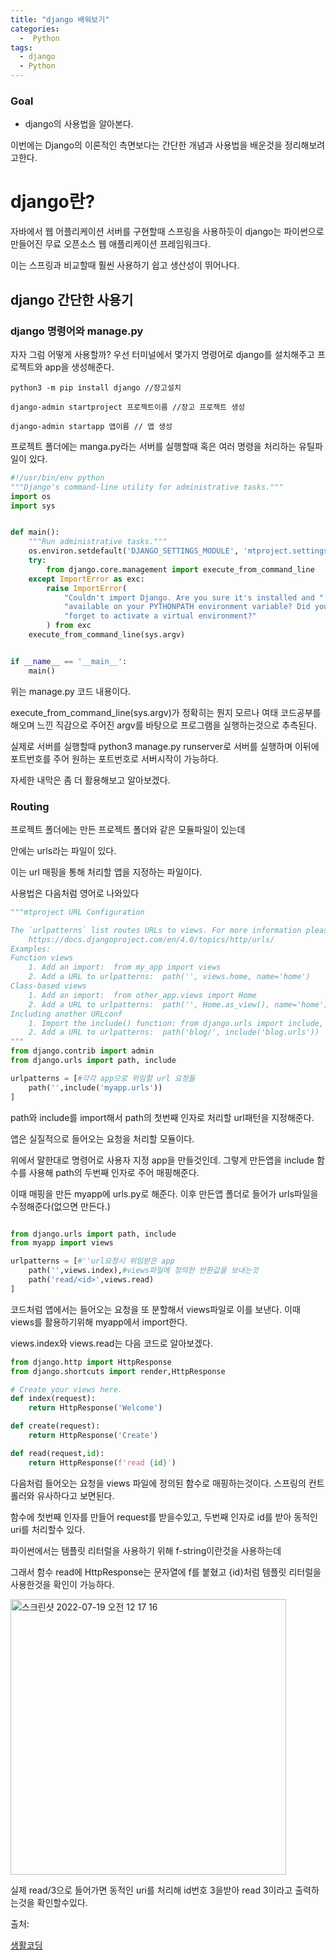 ```yaml
---
title: "django 배워보기"
categories:
  -  Python
tags:
  - django
  - Python
---
```



### Goal

* django의 사용법을 알아본다.

이번에는 Django의 이론적인 측면보다는 간단한 개념과 사용법을 배운것을 정리해보려고한다.

# django란?

자바에서 웹 어플리케이션 서버를 구현할때 스프링을 사용하듯이 django는 파이썬으로 만들어진 무료 오픈소스 웹 애플리케이션 프레임워크다.

이는 스프링과 비교할때 훨씬 사용하기 쉽고 생산성이 뛰어나다.

## django 간단한 사용기 

### django 명령어와 manage.py

자자 그럼 어떻게 사용할까? 우선 터미널에서 몇가지 명령어로 django를 설치해주고 프로젝트와 app을 생성해준다.

```code
python3 -m pip install django //장고설치

django-admin startproject 프로젝트이름 //장고 프로젝트 생성

django-admin startapp 앱이름 // 앱 생성
```

프로젝트 폴더에는 manga.py라는 서버를 실행할때 혹은 여러 명령을 처리하는 유틸파일이 있다. 

```python
#!/usr/bin/env python
"""Django's command-line utility for administrative tasks."""
import os
import sys


def main():
    """Run administrative tasks."""
    os.environ.setdefault('DJANGO_SETTINGS_MODULE', 'mtproject.settings')
    try:
        from django.core.management import execute_from_command_line
    except ImportError as exc:
        raise ImportError(
            "Couldn't import Django. Are you sure it's installed and "
            "available on your PYTHONPATH environment variable? Did you "
            "forget to activate a virtual environment?"
        ) from exc
    execute_from_command_line(sys.argv)


if __name__ == '__main__':
    main()

```

위는 manage.py 코드 내용이다. 


execute_from_command_line(sys.argv)가 정확히는 뭔지 모르나 여태 코드공부를 해오며 느낀 직감으로 주어진 argv를 바탕으로 프로그램을 실행하는것으로 추측된다.

실제로 서버를 실행할때 python3 manage.py runserver로 서버를 실행하며 이뒤에 포트번호를 주어 원하는 포트번호로 서버시작이 가능하다. 

자세한 내막은 좀 더 활용해보고 알아보겠다. 

### Routing

프로젝트 폴더에는 만든 프로젝트 폴더와 같은 모듈파일이 있는데

안에는 urls라는 파일이 있다.

이는 url 매핑을 통해 처리할 앱을 지정하는 파일이다.

사용법은 다음처럼 영어로 나와있다

```python
"""mtproject URL Configuration

The `urlpatterns` list routes URLs to views. For more information please see:
    https://docs.djangoproject.com/en/4.0/topics/http/urls/
Examples:
Function views
    1. Add an import:  from my_app import views
    2. Add a URL to urlpatterns:  path('', views.home, name='home')
Class-based views
    1. Add an import:  from other_app.views import Home
    2. Add a URL to urlpatterns:  path('', Home.as_view(), name='home')
Including another URLconf
    1. Import the include() function: from django.urls import include, path
    2. Add a URL to urlpatterns:  path('blog/', include('blog.urls'))
"""
from django.contrib import admin
from django.urls import path, include

urlpatterns = [#각각 app으로 위임할 url 요청들
    path('',include('myapp.urls'))
]

```

path와 include를 import해서 path의 첫번째 인자로 처리할 url패턴을 지정해준다. 

앱은 실질적으로 들어오는 요청을 처리할 모듈이다.

위에서 말한대로 명령어로 사용자 지정 app을 만들것인데. 그렇게 만든앱을 include 함수를 사용해 path의 두번째 인자로 주어 매핑해준다.

이때 매핑을 만든 myapp에 urls.py로 해준다. 이후 만든앱 폴더로 들어가 urls파일을 수정해준다(없으면 만든다.)

```python

from django.urls import path, include
from myapp import views 

urlpatterns = [#''url요청시 위임받은 app 
    path('',views.index),#views파일에 정의한 반환값을 보내는것
    path('read/<id>',views.read)  
]

```

코드처럼 앱에서는 들어오는 요청을 또 분할해서 views파일로 이를 보낸다. 이때 views를 활용하기위해 myapp에서 import한다.

views.index와 views.read는 다음 코드로 알아보겠다.

```python
from django.http import HttpResponse
from django.shortcuts import render,HttpResponse

# Create your views here.
def index(request):
    return HttpResponse('Welcome')

def create(request):
    return HttpResponse('Create')

def read(request,id):
    return HttpResponse(f'read {id}')
```

다음처럼 들어오는 요청을 views 파일에 정의된 함수로 매핑하는것이다. 스프링의 컨트롤러와 유사하다고 보면된다.

함수에 첫번째 인자를 만들어 request를 받을수있고, 두번째 인자로 id를 받아 동적인 uri를 처리할수 있다.

파이썬에서는 템플릿 리터럴을 사용하기 위해 f-string이란것을 사용하는데 

그래서 함수 read에 HttpResponse는 문자열에 f를 붙혔고 {id}처럼 템플릿 리터럴을 사용한것을 확인이 가능하다.

<img width="441" alt="스크린샷 2022-07-19 오전 12 17 16" src="https://user-images.githubusercontent.com/80839580/179544874-2240cae2-586e-4f66-8203-ccfcfb86ad2c.png">


실제 read/3으로 들어가면 동적인 uri를 처리해 id번호 3을받아 read 3이라고 출력하는것을 확인할수있다.



출처:

[생활코딩](https://www.youtube.com/watch?v=pbKhn2ten9I&list=PLuHgQVnccGMDLp4GH-rgQhVKqqZawlNwG&index=1)






